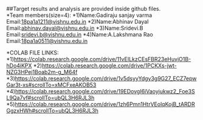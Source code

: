 ##Target results and analysis are provided inside github files.                            
*Team members(size=4):
*1)Name:Gadiraju sanjay varma
  Email:18pa1a1211@vishnu.edu.in
*2)Name:Abhinav Dayal
  Email:abhinav.dayal@vishnu.edu.in
*3)Name:Sridevi.B
  Email:sridevi.b@vishnu.edu.in
*4)Name:A.Lakshmana Rao
  Email:18pa1a0511@vishnu.edu.in

  
  *COLAB FILE LINKS:
  *1)https://colab.research.google.com/drive/11vEILkzCEsFBR23eHuvjO1B-hDo4iKPX
  *2)https://colab.research.google.com/drive/1PCKXs-jwt-NZG3HPej1Boab2m-g_M64f
  *3)https://colab.research.google.com/drive/1v5dsyyYdgy3g9G27_ECZ7epwGar3t-xs#scrollTo=xMCFxeAKOB53
  *4)https://colab.research.google.com/drive/19EDovgI6iVaoyjukwz2_Foe3SL9Qa7vf#scrollTo=ubQL3H6RJL3h
  *5)https://colab.research.google.com/drive/1zh6Pmn1HtrVEolqKojB_tARDRGgzxHWh#scrollTo=ubQL3H6RJL3h
  
